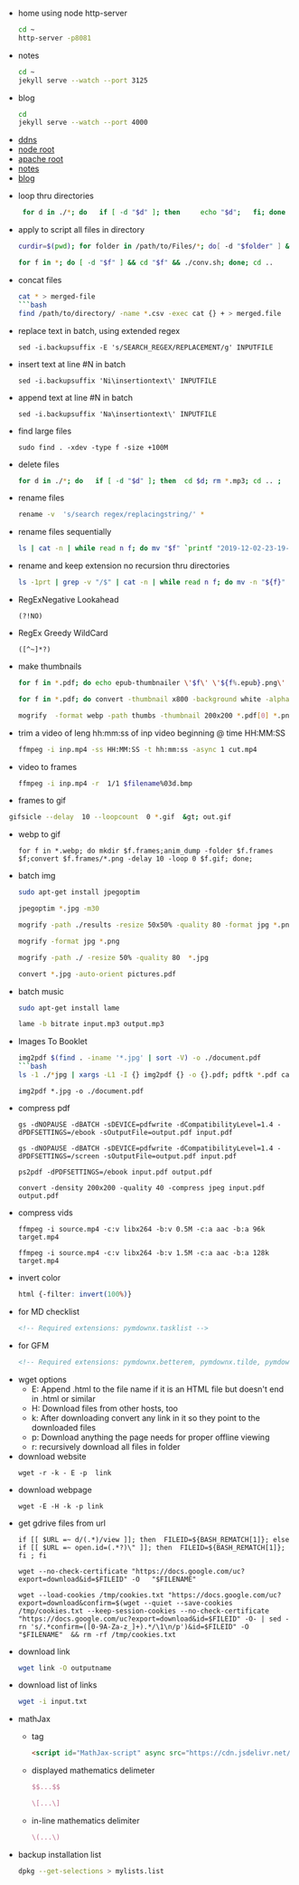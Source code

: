 <!-- Required extensions: pymdownx.betterem, pymdownx.tilde, pymdownx.emoji, pymdownx.tasklist, pymdownx.superfences -->

- home using node http-server
  ```bash
  cd ~
  http-server -p8081
  ```

- notes
  ```bash
  cd ~
  jekyll serve --watch --port 3125
  ```
- blog
  ```bash
  cd
  jekyll serve --watch --port 4000
  ```
* [ddns](http://mogimogilenovo.ooguy.com/)
* [node root](http//192.168.1.8:8081/)
* [apache root](http//192.168.1.8/)
* [notes](http//192.168.1.8::3125/)
* [blog](http//192.168.1.8:4000/)

<!---->
- loop thru directories
	```bash
	 for d in ./*; do   if [ -d "$d" ]; then     echo "$d";   fi; done
	```
- apply to script all files in directory
	```bash
	curdir=$(pwd); for folder in /path/to/Files/*; do[ -d "$folder" ] && cd "$folder" && ./conv.sh; done; cd $curdir
	```
	```bash
	for f in *; do [ -d "$f" ] && cd "$f" && ./conv.sh; done; cd ..
	```
<!---->
- concat files
	```bash
	cat * > merged-file
	```bash
	find /path/to/directory/ -name *.csv -exec cat {} + > merged.file
	```
- replace text in batch, using extended regex
	```
	sed -i.backupsuffix -E 's/SEARCH_REGEX/REPLACEMENT/g' INPUTFILE
	```
- insert text at line #N in batch
	```
	sed -i.backupsuffix 'Ni\insertiontext\' INPUTFILE
	```
- append text at line #N in batch
	```
	sed -i.backupsuffix 'Na\insertiontext\' INPUTFILE
	```
<!---->
- find large files
	```
	sudo find . -xdev -type f -size +100M
	```
- delete files
	```bash
	for d in ./*; do   if [ -d "$d" ]; then  cd $d; rm *.mp3; cd .. ;   fi; done
	```
<!---->
- rename files
	```bash
	rename -v  's/search regex/replacingstring/' *
	```
- rename files sequentially
  ```bash
  ls | cat -n | while read n f; do mv "$f" `printf "2019-12-02-23-19-%02d.jpg" $n`; done
  ```
- rename and keep extension no recursion thru directories
  ```bash
  ls -1prt | grep -v "/$" | cat -n | while read n f; do mv -n "${f}" "$(printf "%04d" $n).${f#*.}";
  ```
<!---->
- RegExNegative Lookahead
	```regex
	(?!NO)
	```
- RegEx Greedy WildCard
	```regex
	([^~]*?)
	```
<!---->
- make thumbnails
	```bash
	for f in *.pdf; do echo epub-thumbnailer \'$f\' \'${f%.epub}.png\' 800"; done
	```
	```bash
	for f in *.pdf; do convert -thumbnail x800 -background white -alpha remove "$f"[0] "${f%.pdf}.png"; done
	```
	```bash
	mogrify  -format webp -path thumbs -thumbnail 200x200 *.pdf[0] *.png  *.gif[0] *.djvu[0] *.jpg
	```
- trim a video of leng hh\:mm\:ss of inp video beginning @ time HH:MM:SS
  ```bash
  ffmpeg -i inp.mp4 -ss HH:MM:SS -t hh:mm:ss -async 1 cut.mp4
  ```
- video to frames
  ```bash
  ffmpeg -i inp.mp4 -r  1/1 $filename%03d.bmp
  ```
- frames to gif
 ```bash
  gifsicle --delay  10 --loopcount  0 *.gif  &gt; out.gif
  ```
- webp to gif
	```
	for f in *.webp; do mkdir $f.frames;anim_dump -folder $f.frames  $f;convert $f.frames/*.png -delay 10 -loop 0 $f.gif; done;
	```
<!---->
- batch img
	```bash
	sudo apt-get install jpegoptim
	```
	```bash
	jpegoptim *.jpg -m30
	```
	```bash
	mogrify -path ./results -resize 50x50% -quality 80 -format jpg *.png
	```
	```bash
	mogrify -format jpg *.png
	```
	```bash
	mogrify -path ./ -resize 50% -quality 80  *.jpg
	```
	```bash
	convert *.jpg -auto-orient pictures.pdf
	```
- batch music
	```bash
	sudo apt-get install lame
	```
	```bash
	lame -b bitrate input.mp3 output.mp3
	```
<!---->
- Images To Booklet
	```bash
	img2pdf $(find . -iname '*.jpg' | sort -V) -o ./document.pdf
	```bash
	ls -1 ./*jpg | xargs -L1 -I {} img2pdf {} -o {}.pdf; pdftk *.pdf cat output combined.pdf
	```
	```
	img2pdf *.jpg -o ./document.pdf
	```
<!---->
- compress pdf
	```
	gs -dNOPAUSE -dBATCH -sDEVICE=pdfwrite -dCompatibilityLevel=1.4 -dPDFSETTINGS=/ebook -sOutputFile=output.pdf input.pdf
	```
	```
	gs -dNOPAUSE -dBATCH -sDEVICE=pdfwrite -dCompatibilityLevel=1.4 -dPDFSETTINGS=/screen -sOutputFile=output.pdf input.pdf
	```
	```
	ps2pdf -dPDFSETTINGS=/ebook input.pdf output.pdf
	```
	```
	convert -density 200x200 -quality 40 -compress jpeg input.pdf output.pdf
	```
- compress vids
	```
	ffmpeg -i source.mp4 -c:v libx264 -b:v 0.5M -c:a aac -b:a 96k target.mp4
	```
	```
	ffmpeg -i source.mp4 -c:v libx264 -b:v 1.5M -c:a aac -b:a 128k target.mp4
	```
<!---->

- invert color
  ```css
  html {-filter: invert(100%)}
  ```
- for MD checklist
  ```html
  <!-- Required extensions: pymdownx.tasklist -->
  ```
- for GFM
  ```html
  <!-- Required extensions: pymdownx.betterem, pymdownx.tilde, pymdownx.emoji, pymdownx.tasklist, pymdownx.superfences -->
  ```
<!---->
- wget options
	- E: Append .html to the file name if it is an HTML file but doesn't end in .html or similar
    - H: Download files from other hosts, too
    - k: After downloading convert any link in it so they point to the downloaded files
    - p: Download anything the page needs for proper offline viewing
	- r: recursively download all files in folder
- download website
	```
	wget -r -k - E -p  link
	```
- download webpage
	```
	wget -E -H -k -p link
	```
- get gdrive files from url
	```
	if [[ $URL =~ d/(.*)/view ]]; then  FILEID=${BASH_REMATCH[1]}; else if [[ $URL =~ open.id=(.*?)\" ]]; then  FILEID=${BASH_REMATCH[1]}; fi ; fi
	```
	```
	wget --no-check-certificate "https://docs.google.com/uc?export=download&id=$FILEID" -O   "$FILENAME"
	```
	```
	wget --load-cookies /tmp/cookies.txt "https://docs.google.com/uc?export=download&confirm=$(wget --quiet --save-cookies /tmp/cookies.txt --keep-session-cookies --no-check-certificate "https://docs.google.com/uc?export=download&id=$FILEID" -O- | sed -rn 's/.*confirm=([0-9A-Za-z_]+).*/\1\n/p')&id=$FILEID" -O  "$FILENAME"  && rm -rf /tmp/cookies.txt
	```
- download link
  ```bash
  wget link -O outputname
  ```
- download list of links
  ```bash
  wget -i input.txt
  ```
<!---->
- mathJax
  - tag
    ```html
    <script id="MathJax-script" async src="https://cdn.jsdelivr.net/npm/mathjax@3/es5/tex-mml-chtml.js"></script>
    ```
  - displayed mathematics delimeter
    ```latex
    $$...$$
    ```

    ```latex
    \[...\]
    ```

  - in-line mathematics delimiter
    ```latex
    \(...\)
    ```
- backup installation list
  ```bash
  dpkg --get-selections > mylists.list
  ```
